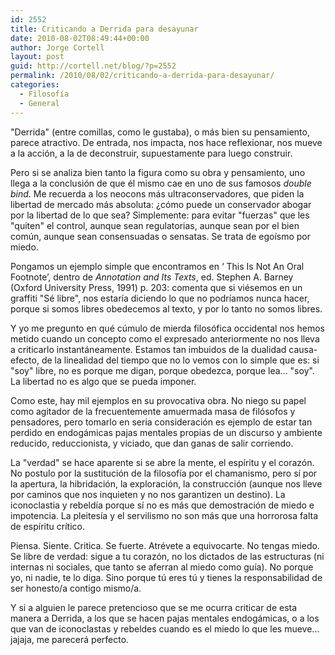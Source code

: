 ```yaml
---
id: 2552
title: Criticando a Derrida para desayunar
date: 2010-08-02T08:49:44+00:00
author: Jorge Cortell
layout: post
guid: http://cortell.net/blog/?p=2552
permalink: /2010/08/02/criticando-a-derrida-para-desayunar/
categories:
  - Filosofí­a
  - General
---
```

"Derrida" (entre comillas, como le gustaba), o más bien su pensamiento, parece atractivo. De entrada, nos impacta, nos hace reflexionar, nos mueve a la acción, a la de deconstruir, supuestamente para luego construir.

Pero si se analiza bien tanto la figura como su obra y pensamiento, uno llega a la conclusión de que él mismo cae en uno de sus famosos _double bind_. Me recuerda a los neocons más ultraconservadores, que piden la libertad de mercado más absoluta: ¿cómo puede un conservador abogar por la libertad de lo que sea? Simplemente: para evitar "fuerzas" que les "quiten" el control, aunque sean regulatorias, aunque sean por el bien común, aunque sean consensuadas o sensatas. Se trata de egoísmo por miedo.

Pongamos un ejemplo simple que encontramos en ‘ This Is Not An Oral Footnote’, dentro de _Annotation and Its Texts_, ed. Stephen A. Barney (Oxford University Press, 1991) p. 203: comenta que si viésemos en un graffiti "Sé libre", nos estaría diciendo lo que no podríamos nunca hacer, porque si somos libres obedecemos al texto, y por lo tanto no somos libres.

Y yo me pregunto en qué cúmulo de mierda filosófica occidental nos hemos metido cuando un concepto como el expresado anteriormente no nos lleva a criticarlo instantáneamente. Estamos tan imbuidos de la dualidad causa-efecto, de la linealidad del tiempo que no lo vemos con lo simple que es: si "soy" libre, no es porque me digan, porque obedezca, porque lea... "soy". La libertad no es algo que se pueda imponer.

Como este, hay mil ejemplos en su provocativa obra. No niego su papel como agitador de la frecuentemente amuermada masa de filósofos y pensadores, pero tomarlo en seria consideración es ejemplo de estar tan perdido en endogámicas pajas mentales propias de un discurso y ambiente reducido, reduccionista, y viciado, que dan ganas de salir corriendo.

La "verdad" se hace aparente si se abre la mente, el espíritu y el corazón. No postulo por la sustitución de la filosofía por el chamanismo, pero sí por la apertura, la hibridación, la exploración, la construcción (aunque nos lleve por caminos que nos inquieten y no nos garantizen un destino). La iconoclastia y rebeldía porque sí no es más que demostración de miedo e impotencia. La pleitesía y el servilismo no son más que una horrorosa falta de espíritu crítico.

Piensa. Siente. Critica. Se fuerte. Atrévete a equivocarte. No tengas miedo. Se libre de verdad: sigue a tu corazón, no los dictados de las estructuras (ni internas ni sociales, que tanto se aferran al miedo como guía). No porque yo, ni nadie, te lo diga. Sino porque tú eres tú y tienes la responsabilidad de ser honesto/a contigo mismo/a.

Y si a alguien le parece pretencioso que se me ocurra criticar de esta manera a Derrida, a los que se hacen pajas mentales endogámicas, o a los que van de iconoclastas y rebeldes cuando es el miedo lo que les mueve... jajaja, me parecerá perfecto.